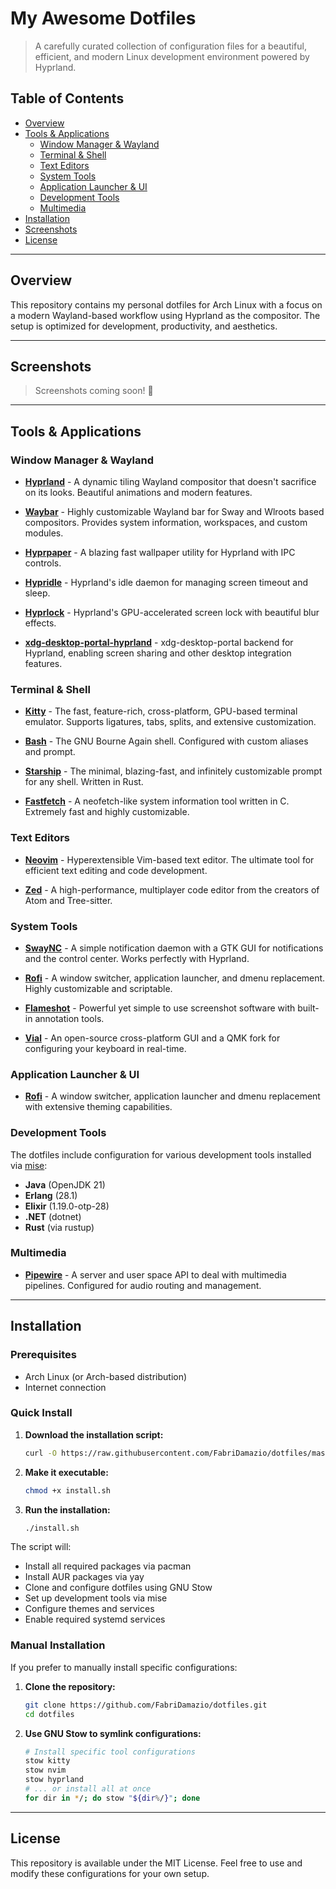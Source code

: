 # My Awesome Dotfiles

> A carefully curated collection of configuration files for a beautiful, efficient, and modern Linux development environment powered by Hyprland.

## Table of Contents

- [Overview](#-overview)
- [Tools & Applications](#-tools--applications)
  - [Window Manager & Wayland](#-window-manager--wayland)
  - [Terminal & Shell](#-terminal--shell)
  - [Text Editors](#-text-editors)
  - [System Tools](#-system-tools)
  - [Application Launcher & UI](#-application-launcher--ui)
  - [Development Tools](#-development-tools)
  - [Multimedia](#-multimedia)
- [Installation](#-installation)
- [Screenshots](#-screenshots)
- [License](#-license)

---

## Overview

This repository contains my personal dotfiles for Arch Linux with a focus on a modern Wayland-based workflow using Hyprland as the compositor. The setup is optimized for development, productivity, and aesthetics.

---

## Screenshots

> Screenshots coming soon! 🎨

---

## Tools & Applications

### Window Manager & Wayland

- **[Hyprland](https://github.com/hyprwm/Hyprland)** - A dynamic tiling Wayland compositor that doesn't sacrifice on its looks. Beautiful animations and modern features.

- **[Waybar](https://github.com/Alexays/Waybar)** - Highly customizable Wayland bar for Sway and Wlroots based compositors. Provides system information, workspaces, and custom modules.

- **[Hyprpaper](https://github.com/hyprwm/hyprpaper)** - A blazing fast wallpaper utility for Hyprland with IPC controls.

- **[Hypridle](https://github.com/hyprwm/hypridle)** - Hyprland's idle daemon for managing screen timeout and sleep.

- **[Hyprlock](https://github.com/hyprwm/hyprlock)** - Hyprland's GPU-accelerated screen lock with beautiful blur effects.

- **[xdg-desktop-portal-hyprland](https://github.com/hyprwm/xdg-desktop-portal-hyprland)** - xdg-desktop-portal backend for Hyprland, enabling screen sharing and other desktop integration features.

### Terminal & Shell

- **[Kitty](https://github.com/kovidgoyal/kitty)** - The fast, feature-rich, cross-platform, GPU-based terminal emulator. Supports ligatures, tabs, splits, and extensive customization.

- **[Bash](https://www.gnu.org/software/bash/)** - The GNU Bourne Again shell. Configured with custom aliases and prompt.

- **[Starship](https://github.com/starship/starship)** - The minimal, blazing-fast, and infinitely customizable prompt for any shell. Written in Rust.

- **[Fastfetch](https://github.com/fastfetch-cli/fastfetch)** - A neofetch-like system information tool written in C. Extremely fast and highly customizable.

### Text Editors

- **[Neovim](https://github.com/neovim/neovim)** - Hyperextensible Vim-based text editor. The ultimate tool for efficient text editing and code development.

- **[Zed](https://github.com/zed-industries/zed)** - A high-performance, multiplayer code editor from the creators of Atom and Tree-sitter.

### System Tools

- **[SwayNC](https://github.com/ErikReider/SwayNotificationCenter)** - A simple notification daemon with a GTK GUI for notifications and the control center. Works perfectly with Hyprland.

- **[Rofi](https://github.com/davatorium/rofi)** - A window switcher, application launcher, and dmenu replacement. Highly customizable and scriptable.

- **[Flameshot](https://github.com/flameshot-org/flameshot)** - Powerful yet simple to use screenshot software with built-in annotation tools.

- **[Vial](https://get.vial.today/)** - An open-source cross-platform GUI and a QMK fork for configuring your keyboard in real-time.

### Application Launcher & UI

- **[Rofi](https://github.com/davatorium/rofi)** - A window switcher, application launcher and dmenu replacement with extensive theming capabilities.

### Development Tools

The dotfiles include configuration for various development tools installed via [mise](https://github.com/jdx/mise):

- **Java** (OpenJDK 21)
- **Erlang** (28.1)
- **Elixir** (1.19.0-otp-28)
- **.NET** (dotnet)
- **Rust** (via rustup)

### Multimedia

- **[Pipewire](https://gitlab.freedesktop.org/pipewire/pipewire)** - A server and user space API to deal with multimedia pipelines. Configured for audio routing and management.

---

## Installation

### Prerequisites

- Arch Linux (or Arch-based distribution)
- Internet connection

### Quick Install

1. **Download the installation script:**
   ```bash
   curl -O https://raw.githubusercontent.com/FabriDamazio/dotfiles/master/install.sh
   ```

2. **Make it executable:**
   ```bash
   chmod +x install.sh
   ```

3. **Run the installation:**
   ```bash
   ./install.sh
   ```

The script will:
- Install all required packages via pacman
- Install AUR packages via yay
- Clone and configure dotfiles using GNU Stow
- Set up development tools via mise
- Configure themes and services
- Enable required systemd services

### Manual Installation

If you prefer to manually install specific configurations:

1. **Clone the repository:**
   ```bash
   git clone https://github.com/FabriDamazio/dotfiles.git
   cd dotfiles
   ```

2. **Use GNU Stow to symlink configurations:**
   ```bash
   # Install specific tool configurations
   stow kitty
   stow nvim
   stow hyprland
   # ... or install all at once
   for dir in */; do stow "${dir%/}"; done
   ```

---

## License

This repository is available under the MIT License. Feel free to use and modify these configurations for your own setup.

